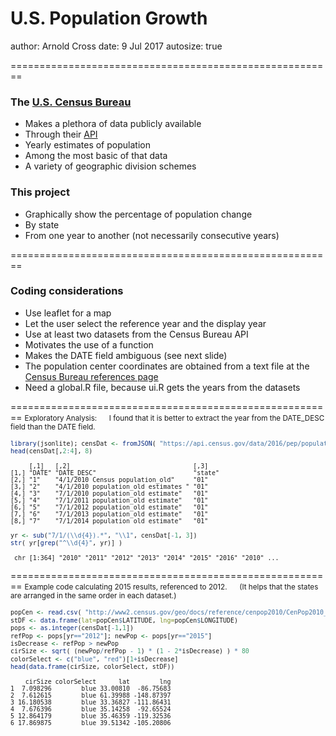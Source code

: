 U.S. Population Growth
========================================================
author: Arnold Cross
date: 9 Jul 2017
autosize: true

========================================================
### The [U.S. Census Bureau](https://census.gov/)
- Makes a plethora of data publicly available
- Through their [API](https://www.census.gov/developers/)
- Yearly estimates of population
 - Among the most basic of that data
 - A variety of geographic division schemes

### This project
- Graphically show the percentage of population change
- By state
- From one year to another (not necessarily consecutive years)

========================================================
### Coding considerations
- Use leaflet for a map
- Let the user select the reference year and the display year
- Use at least two datasets from the Census Bureau API
 - Motivates the use of a function
 - Makes the DATE field ambiguous (see next slide)
- The population center coordinates are obtained from a text file at the [Census Bureau references page](https://www.census.gov/geo/reference/centersofpop.html)
- Need a global.R file, because ui.R gets the years from the datasets

========================================================
<small>Exploratory Analysis: &nbsp;&nbsp;&nbsp;&nbsp;&nbsp;I found that it is better to extract the year from the DATE_DESC field than the DATE field.

```r
library(jsonlite); censDat <- fromJSON( "https://api.census.gov/data/2016/pep/population?get=POP,DATE,DATE_DESC&for=state:*")
head(censDat[,2:4], 8)
```

```
     [,1]   [,2]                                 [,3]   
[1,] "DATE" "DATE_DESC"                          "state"
[2,] "1"    "4/1/2010 Census population_old"     "01"   
[3,] "2"    "4/1/2010 population_old estimates " "01"   
[4,] "3"    "7/1/2010 population_old estimate"   "01"   
[5,] "4"    "7/1/2011 population_old estimate"   "01"   
[6,] "5"    "7/1/2012 population_old estimate"   "01"   
[7,] "6"    "7/1/2013 population_old estimate"   "01"   
[8,] "7"    "7/1/2014 population_old estimate"   "01"   
```

```r
yr <- sub("7/1/(\\d{4}).*", "\\1", censDat[-1, 3])
str( yr[grep("^\\d{4}", yr)] )
```

```
 chr [1:364] "2010" "2011" "2012" "2013" "2014" "2015" "2016" "2010" ...
```
</small>

========================================================
<small>Example code calculating 2015 results, referenced to 2012. &nbsp;&nbsp;&nbsp;&nbsp;&nbsp;(It helps that the states are arranged in the same order in each dataset.)

```r
popCen <- read.csv( "http://www2.census.gov/geo/docs/reference/cenpop2010/CenPop2010_Mean_ST.txt", stringsAsFactors=F)
stDF <- data.frame(lat=popCen$LATITUDE, lng=popCen$LONGITUDE)
pops <- as.integer(censDat[-1,1])
refPop <- pops[yr=="2012"]; newPop <- pops[yr=="2015"]
isDecrease <- refPop > newPop
cirSize <- sqrt( (newPop/refPop - 1) * (1 - 2*isDecrease) ) * 80
colorSelect <- c("blue", "red")[1+isDecrease]
head(data.frame(cirSize, colorSelect, stDF))
```

```
    cirSize colorSelect      lat        lng
1  7.098296        blue 33.00810  -86.75683
2  7.612615        blue 61.39988 -148.87397
3 16.180538        blue 33.36827 -111.86431
4  7.676396        blue 35.14258  -92.65524
5 12.864179        blue 35.46359 -119.32536
6 17.869875        blue 39.51342 -105.20806
```
</small>
